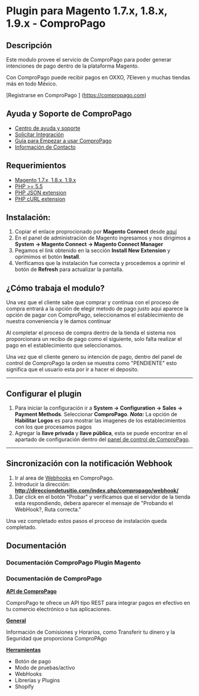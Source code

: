 Plugin para Magento 1.7.x, 1.8.x, 1.9.x - ComproPago
====================================================

## Descripción
Este modulo provee el servicio de ComproPago para poder generar intenciones de pago dentro de la plataforma Magento.

Con ComproPago puede recibir pagos en OXXO, 7Eleven y muchas tiendas más en todo México.

[Registrarse en ComproPago ] (https://compropago.com)


## Ayuda y Soporte de ComproPago

- [Centro de ayuda y soporte](https://compropago.com/ayuda-y-soporte)
- [Solicitar Integración](https://compropago.com/integracion)
- [Guía para Empezar a usar ComproPago](https://compropago.com/ayuda-y-soporte/como-comenzar-a-usar-compropago)
- [Información de Contacto](https://compropago.com/contacto)

## Requerimientos
* [Magento 1.7.x, 1.8.x, 1.9.x](https://magento.com/)
* [PHP >= 5.5](http://www.php.net/)
* [PHP JSON extension](http://php.net/manual/en/book.json.php)
* [PHP cURL extension](http://php.net/manual/en/book.curl.php)

## Instalación:

1. Copiar el enlace proprocionado por **Magento Connect** desde [aquí][Magento-Connect]
2. En el panel de administración de Magento ingresamos y nos dirigimos a **System -> Magento Connect -> Magento Connect Manager**
3. Pegamos el link obtenido en la sección **Install New Extension** y oprimimos el botón **Install**.
4. Verificamos que la instalación fue correcta y procedemos a oprimir el botón de **Refresh** para actualizar la pantalla.


## ¿Cómo trabaja el modulo?
Una vez que el cliente sabe que comprar y continua con el proceso de compra entrará a la opción de elegir metodo de pago
justo aqui aparece la opción de pagar con ComproPago, seleccionamos el establecimiento de nuestra conveniencia y le
damos continuar

Al completar el proceso de compra dentro de la tienda el sistema nos proporcionara un recibo de pago como el siguiente,
solo falta realizar el pago en el establecimiento que seleccionamos.

Una vez que el cliente genero su intención de pago, dentro del panel de control de ComproPago la orden se muestra como
"PENDIENTE" esto significa que el usuario esta por ir a hacer el deposito.

---

## Configurar el plugin

1. Para iniciar la configuración ir a **System -> Configuration -> Sales -> Payment Methods**. Seleccionar
   **ComproPago**. ***Nota:*** La opción de **Habilitar Logos** es para mostrar las imagenes de los establecimientos con
   los que procesamos pagos
2. Agregar la **llave privada** y **llave pública**, esta se puede encontrar en el apartado de configuración dentro del
   [panel de control de ComproPago][Compropago-Panel].

---

## Sincronización con la notificación Webhook
1. Ir al area de [Webhooks][Compropago-Webhooks] en ComproPago.
2. Introducir la dirección: **http://direcciondetusitio.com/index.php/compropago/webhook/**
3. Dar click en el botón "Probar" y verificamos que el servidor de la tienda esta respondiendo, debera aparecer el
   mensaje de "Probando el WebHook?, Ruta correcta."

Una vez completado estos pasos el proceso de instalación queda completado.

## Documentación
### Documentación ComproPago Plugin Magento

### Documentación de ComproPago
**[API de ComproPago](https://compropago.com/documentacion/api)**

ComproPago te ofrece un API tipo REST para integrar pagos en efectivo en tu comercio electrónico o tus aplicaciones.


**[General](https://compropago.com/documentacion)**

Información de Comisiones y Horarios, como Transferir tu dinero y la Seguridad que proporciona ComproPAgo


**[Herramientas](https://compropago.com/documentacion/boton-pago)**
* Botón de pago
* Modo de pruebas/activo
* WebHooks
* Librerías y Plugins
* Shopify

[Magento-Connect]: https://www.magentocommerce.com/magento-connect/compropago-oxxo-seven-eleven-extra-chedraui-elektra.html
[Compropago-Panel]: https://compropago.com/panel/configuracion
[Compropago-Webhooks]: https://compropago.com/panel/webhooks
